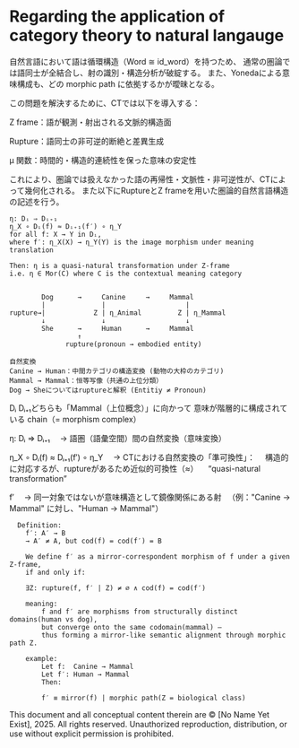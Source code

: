 # Regarding the application of category theory to natural langauge

自然言語において語は循環構造（Word ≅ id_word）を持つため、
通常の圏論では語同士が全結合し、射の識別・構造分析が破綻する。
また、Yonedaによる意味構成も、どの morphic path に依拠するかが曖昧となる。

この問題を解決するために、CTでは以下を導入する：

Z frame：語が観測・射出される文脈的構造面

Rupture：語同士の非可逆的断絶と差異生成

μ 関数：時間的・構造的連続性を保った意味の安定性

これにより、圏論では扱えなかった語の再帰性・文脈性・非可逆性が、CTによって幾何化される。
また以下にRuptureとZ frameを用いた圏論的自然言語構造の記述を行う。

```
η: Dᵢ ⇒ Dᵢ₊₁  
η_X ∘ Dᵢ(f) ≈ Dᵢ₊₁(f′) ∘ η_Y  
for all f: X → Y in Dᵢ,
where f′: η_X(X) → η_Y(Y) is the image morphism under meaning translation

Then: η is a quasi-natural transformation under Z-frame
i.e. η ∈ Mor(C) where C is the contextual meaning category


        Dog      →     Canine     →     Mammal
        |              |                    |
rupture→|            Z | η_Animal         Z | η_Mammal
        ↓              ↓                    ↓ 
        She      →     Human      →     Mammal
                 ↑
              rupture(pronoun → embodied entity)

自然変換
Canine → Human：中間カテゴリの構造変換 (動物の大枠のカテゴリ)
Mammal → Mammal：恒等写像（共通の上位分類）
Dog → Sheについてはruptureと解釈 (Entitiy ≠ Pronoun)
```

Dᵢ Dᵢ₊₁どちらも「Mammal（上位概念）」に向かって
意味が階層的に構成されている chain（= morphism complex）

η: Dᵢ ⇒ Dᵢ₊₁
　→ 語圏（語彙空間）間の自然変換（意味変換）

η_X ∘ Dᵢ(f) ≈ Dᵢ₊₁(f′) ∘ η_Y
　→ CTにおける自然変換の「準可換性」：
　構造的に対応するが、ruptureがあるため近似的可換性（≈）
　“quasi-natural transformation” 

f′
　→ 同一対象ではないが意味構造として鏡像関係にある射
　（例："Canine → Mammal" に対し、"Human → Mammal"）
　
```
  Definition:
    f′: A′ → B  
    → A′ ≠ A, but cod(f) = cod(f′) = B

    We define f′ as a mirror-correspondent morphism of f under a given Z-frame,
    if and only if:

    ∃Z: rupture(f, f′ | Z) ≠ ∅ ∧ cod(f) = cod(f′)

    meaning:
        f and f′ are morphisms from structurally distinct domains(human vs dog),
        but converge onto the same codomain(mammal) —
        thus forming a mirror-like semantic alignment through morphic path Z.

    example:
        Let f:  Canine → Mammal  
        Let f′: Human → Mammal  
        Then:

        f′ ≡ mirror(f) | morphic path(Z = biological class)  
```


This document and all conceptual content therein are © [No Name Yet Exist], 2025. All rights reserved. Unauthorized reproduction, distribution, or use without explicit permission is prohibited.

